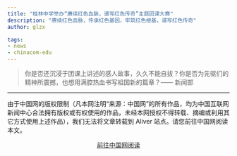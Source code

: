 ```yaml
---
title: "桂林中学举办“赓续红色血脉，谱写红色传奇”主题团课大赛"
description: "赓续红色血脉，传承红色基因，牢筑红色根基，谱写红色传奇"
author: glzx

tags:
- news
- chinacom-edu
---
```


> 你是否还沉浸于团课上讲述的感人故事，久久不能自拔？你是否为先驱们的精神所震撼，也想用满腔热血书写祖国新的篇章？—— 新闻部

---

由于中国网的版权限制（凡本网注明“来源：中国网”的所有作品，均为中国互联网新闻中心合法拥有版权或有权使用的作品，未经本网授权不得转载、摘编或利用其它方式使用上述作品），我们无法将文章转载到 Aliver 站点。请您前往中国网阅读本文。

<div style="text-align: center">
  <p><a rel="nofollow noopener noreferrer" target="_blank" href="http://edu.china.com.cn/2021-11/19/content_77882264.htm" class="button">前往中国网阅读</a></p>
</div>
